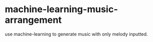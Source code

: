# machine-learning-music-arrangement
use machine-learning to generate music with only melody inputted.
